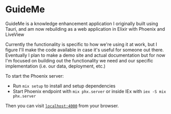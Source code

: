 # GuideMe

GuideMe is a knowledge enhancement application I originally built using Tauri, and am now
rebuilding as a web application in Elixir with Phoenix and LiveView

Currently the functionality is specific to how we're using it at work, but I figure I'll 
make the code available in case it's useful for someone out there. Eventually I plan to make 
a demo site and actual documentation but for now I'm focused on building out the functionality 
we need and our specific implementation (i.e. our data, deployment, etc.) 

To start the Phoenix server:

  * Run `mix setup` to install and setup dependencies
  * Start Phoenix endpoint with `mix phx.server` or inside IEx with `iex -S mix phx.server`

Then you can visit [`localhost:4000`](http://localhost:4000) from your browser.
